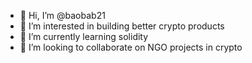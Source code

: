 - 👋 Hi, I’m @baobab21
- 👀 I’m interested in building better crypto products
- 🌱 I’m currently learning solidity
- 💞️ I’m looking to collaborate on NGO projects in crypto


<!---
baobab21/baobab21 is a ✨ special ✨ repository because its `README.md` (this file) appears on your GitHub profile.
You can click the Preview link to take a look at your changes.
--->
